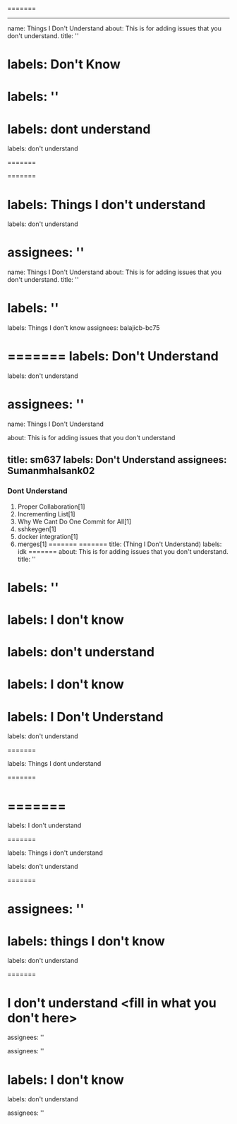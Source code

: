 
=======

---

name: Things I Don't Understand
about: This is for adding issues that you don't understand.
title: ''

labels: Don't Know
=======


labels: ''
=======
labels: dont understand
=======
labels: don't understand

=======

=======

labels: Things I don't understand
=======
labels: don't understand

assignees: ''
=======

name: Things I Don't Understand
about: This is for adding issues that you don't understand.
title: ''

labels: ''
=======

labels: Things I don't know
assignees: balajicb-bc75

=======
labels: Don't Understand
=======
labels: don't understand


assignees: ''
=======
name: Things I Don't Understand

about: This is for adding issues that you don't understand

title: sm637
labels: Don't Understand
assignees: Sumanmhalsank02
---

### Dont Understand
1. Proper Collaboration[1]
2. Incrementing List[1]
3. Why We Cant Do One Commit for All[1]
4. sshkeygen[1]
5. docker integration[1]
6. merges[1]
=======
=======
title: (Thing I Don't Understand)
labels: idk
=======
about: This is for adding issues that you don't understand.
title: ''

labels: ''
=======


labels: I don't know
=======
labels: don't understand
=======

labels: I don't know
=======


labels: I Don't Understand
=======
labels: don't understand

=======



labels: Things I dont understand


=======

=======
=======


labels: I don't understand

=======

labels: Things i don't understand

labels: don't understand

=======



assignees: ''
=======


labels: things I don't know
=======



labels: don't understand


=======


I don't understand <fill in what you don't here>
=======
assignees: ''


assignees: ''


labels: I don't know
=======
labels: don't understand

assignees: ''

